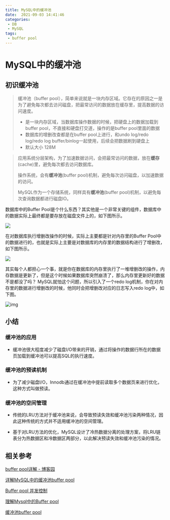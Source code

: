 ```yaml
---
title: MySQL中的缓冲池
date:  2021-09-03 14:41:46
categories: 
 - DB
 - MySQL
tags: 
 - buffer pool
---
```


# MySQL中的缓冲池

## 初识缓冲池

> 缓冲池（buffer pool），简单来说就是一块内存区域。它存在的原因之一是为了避免每次都去访问磁盘，把最常访问的数据放在缓存里，提高数据的访问速度。
>
> + 是一块内存区域，当数据库操作数据的时候，把硬盘上的数据加载到buffer pool，不直接和硬盘打交道，操作的是buffer pool里面的数据
> + 数据库的增删改查都是在buffer pool上进行，和undo log/redo log/redo log buffer/binlog一起使用，后续会把数据刷到硬盘上
> + 默认大小 128M

>应用系统分层架构，为了加速数据访问，会把最常访问的数据，放在**缓存**(cache)里，避免每次都去访问数据库。
>
>操作系统，会有**缓冲池**(buffer pool)机制，避免每次访问磁盘，以加速数据的访问。
>
>MySQL作为一个存储系统，同样具有**缓冲池**(buffer pool)机制，以避免每次查询数据都进行磁盘IO。

<!--more-->

数据库中的Buffer Pool是个什么东西？其实他是一个非常关键的组件，数据库中的数据实际上最终都是要存放在磁盘文件上的，如下图所示。

![](https://gitee.com/zelen/IMG/raw/master/PicGo/20210906095718.png)

在对数据库执行增删改操作的时候，实际上主要都是针对内存里的Buffer Pool中的数据进行的，也就是实际上主要是对数据库的内存里的数据结构进行了增删改，如下图所示。

![](https://gitee.com/zelen/IMG/raw/master/PicGo/20210906134556.png)

其实每个人都担心一个事，就是你在数据库的内存里执行了一堆增删改的操作，内存数据是更新了，但是这个时候如果数据库突然崩溃了，那么内存里更新好的数据不是都没了吗？ MySQL就怕这个问题，所以引入了一个redo log机制，你在对内存里的数据进行增删改的时候，他同时会把增删改对应的日志写入redo log中，如下图。

![img](https://img2020.cnblogs.com/blog/565213/202005/565213-20200530221829286-1677247683.png)

## 小结

### 缓冲池的应用

+ 缓冲池很大程度减少了磁盘I/O带来的开销，通过将操作的数据行所在的数据页加载到缓冲池可以提高SQL的执行速度。

### 缓冲池的预读机制

+ 为了减少磁盘I/O，Innodb通过在缓冲池中提前读取多个数据页来进行优化，这种方式叫做预读。

### 缓冲池的空间管理

+ 传统的LRU方法对于缓冲池来说，会导致预读失效和缓冲池污染两种情况，因此这种传统的方式并不适用缓冲池的空间管理。

+ 基于对LRU方法的优化，MySQL设计了冷热数据分离的处理方案，将LRU链表分为热数据区和冷数据区两部分，以此解决预读失效和缓冲池污染的情况。

  

## 相关参考

[buffer pool详解 - 博客园](https://www.cnblogs.com/wasitututu/p/13612605.html)

[详解MySQL中的缓冲池buffer pool](https://www.yht7.com/news/129847)

[Buffer pool 并发控制 ](https://zhuanlan.zhihu.com/p/129567245)

[理解Mysql中的Buffer pool](https://www.cnblogs.com/wxlevel/p/12995324.html)

[缓冲池buffer pool](https://blog.csdn.net/wuhenyouyuyouyu/article/details/93377605)

